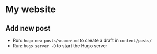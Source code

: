 # My website

## Add new post

* Run: `hugo new posts/<name>.md` to create a draft in `content/posts/`
* Run: `hugo server -D` to start the Hugo server 